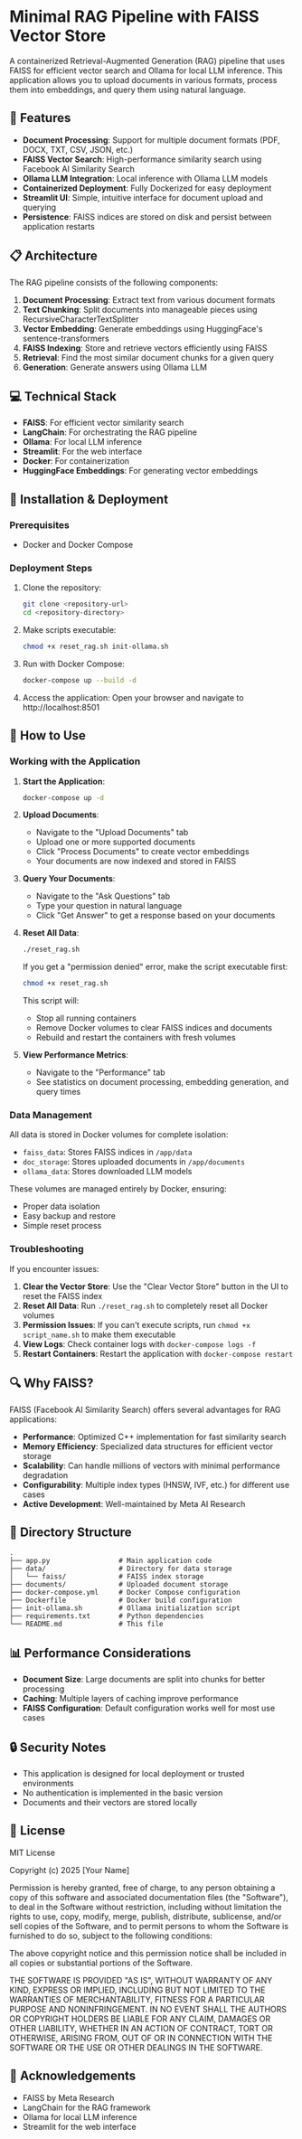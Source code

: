 # Minimal RAG Pipeline with FAISS Vector Store

A containerized Retrieval-Augmented Generation (RAG) pipeline that uses FAISS for efficient vector search and Ollama for local LLM inference. This application allows you to upload documents in various formats, process them into embeddings, and query them using natural language.

## 🚀 Features

- **Document Processing**: Support for multiple document formats (PDF, DOCX, TXT, CSV, JSON, etc.)
- **FAISS Vector Search**: High-performance similarity search using Facebook AI Similarity Search
- **Ollama LLM Integration**: Local inference with Ollama LLM models
- **Containerized Deployment**: Fully Dockerized for easy deployment
- **Streamlit UI**: Simple, intuitive interface for document upload and querying
- **Persistence**: FAISS indices are stored on disk and persist between application restarts

## 📋 Architecture

The RAG pipeline consists of the following components:

1. **Document Processing**: Extract text from various document formats
2. **Text Chunking**: Split documents into manageable pieces using RecursiveCharacterTextSplitter
3. **Vector Embedding**: Generate embeddings using HuggingFace's sentence-transformers
4. **FAISS Indexing**: Store and retrieve vectors efficiently using FAISS
5. **Retrieval**: Find the most similar document chunks for a given query
6. **Generation**: Generate answers using Ollama LLM

## 💻 Technical Stack

- **FAISS**: For efficient vector similarity search
- **LangChain**: For orchestrating the RAG pipeline
- **Ollama**: For local LLM inference
- **Streamlit**: For the web interface
- **Docker**: For containerization
- **HuggingFace Embeddings**: For generating vector embeddings

## 🔧 Installation & Deployment

### Prerequisites

- Docker and Docker Compose

### Deployment Steps

1. Clone the repository:
   ```bash
   git clone <repository-url>
   cd <repository-directory>
   ```

2. Make scripts executable:
   ```bash
   chmod +x reset_rag.sh init-ollama.sh
   ```

3. Run with Docker Compose:
   ```bash
   docker-compose up --build -d
   ```

4. Access the application:
   Open your browser and navigate to http://localhost:8501

## 🚀 How to Use

### Working with the Application

1. **Start the Application**:
   ```bash
   docker-compose up -d
   ```

2. **Upload Documents**:
   - Navigate to the "Upload Documents" tab
   - Upload one or more supported documents
   - Click "Process Documents" to create vector embeddings
   - Your documents are now indexed and stored in FAISS

3. **Query Your Documents**:
   - Navigate to the "Ask Questions" tab
   - Type your question in natural language
   - Click "Get Answer" to get a response based on your documents

4. **Reset All Data**:
   ```bash
   ./reset_rag.sh
   ```
   If you get a "permission denied" error, make the script executable first:
   ```bash
   chmod +x reset_rag.sh
   ```
   
   This script will:
   - Stop all running containers
   - Remove Docker volumes to clear FAISS indices and documents
   - Rebuild and restart the containers with fresh volumes

5. **View Performance Metrics**:
   - Navigate to the "Performance" tab
   - See statistics on document processing, embedding generation, and query times

### Data Management

All data is stored in Docker volumes for complete isolation:

- `faiss_data`: Stores FAISS indices in `/app/data`
- `doc_storage`: Stores uploaded documents in `/app/documents`
- `ollama_data`: Stores downloaded LLM models

These volumes are managed entirely by Docker, ensuring:
- Proper data isolation
- Easy backup and restore
- Simple reset process

### Troubleshooting

If you encounter issues:

1. **Clear the Vector Store**: Use the "Clear Vector Store" button in the UI to reset the FAISS index
2. **Reset All Data**: Run `./reset_rag.sh` to completely reset all Docker volumes
3. **Permission Issues**: If you can't execute scripts, run `chmod +x script_name.sh` to make them executable
4. **View Logs**: Check container logs with `docker-compose logs -f`
5. **Restart Containers**: Restart the application with `docker-compose restart`

## 🔍 Why FAISS?

FAISS (Facebook AI Similarity Search) offers several advantages for RAG applications:

- **Performance**: Optimized C++ implementation for fast similarity search
- **Memory Efficiency**: Specialized data structures for efficient vector storage
- **Scalability**: Can handle millions of vectors with minimal performance degradation
- **Configurability**: Multiple index types (HNSW, IVF, etc.) for different use cases
- **Active Development**: Well-maintained by Meta AI Research

## 📁 Directory Structure

```
.
├── app.py                 # Main application code
├── data/                  # Directory for data storage
│   └── faiss/             # FAISS index storage
├── documents/             # Uploaded document storage
├── docker-compose.yml     # Docker Compose configuration
├── Dockerfile             # Docker build configuration
├── init-ollama.sh         # Ollama initialization script
├── requirements.txt       # Python dependencies
└── README.md              # This file
```

## 📊 Performance Considerations

- **Document Size**: Large documents are split into chunks for better processing
- **Caching**: Multiple layers of caching improve performance
- **FAISS Configuration**: Default configuration works well for most use cases

## 🔒 Security Notes

- This application is designed for local deployment or trusted environments
- No authentication is implemented in the basic version
- Documents and their vectors are stored locally

## 📄 License

MIT License

Copyright (c) 2025 [Your Name]

Permission is hereby granted, free of charge, to any person obtaining a copy
of this software and associated documentation files (the "Software"), to deal
in the Software without restriction, including without limitation the rights
to use, copy, modify, merge, publish, distribute, sublicense, and/or sell
copies of the Software, and to permit persons to whom the Software is
furnished to do so, subject to the following conditions:

The above copyright notice and this permission notice shall be included in all
copies or substantial portions of the Software.

THE SOFTWARE IS PROVIDED "AS IS", WITHOUT WARRANTY OF ANY KIND, EXPRESS OR
IMPLIED, INCLUDING BUT NOT LIMITED TO THE WARRANTIES OF MERCHANTABILITY,
FITNESS FOR A PARTICULAR PURPOSE AND NONINFRINGEMENT. IN NO EVENT SHALL THE
AUTHORS OR COPYRIGHT HOLDERS BE LIABLE FOR ANY CLAIM, DAMAGES OR OTHER
LIABILITY, WHETHER IN AN ACTION OF CONTRACT, TORT OR OTHERWISE, ARISING FROM,
OUT OF OR IN CONNECTION WITH THE SOFTWARE OR THE USE OR OTHER DEALINGS IN THE
SOFTWARE.

## 🙏 Acknowledgements

- FAISS by Meta Research
- LangChain for the RAG framework
- Ollama for local LLM inference
- Streamlit for the web interface 